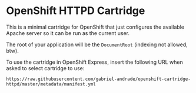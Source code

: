 # OpenShift HTTPD Cartridge

This is a minimal cartridge for OpenShift that just configures the available
Apache server so it can be run as the current user.

The root of your application will be the `DocumentRoot` (indexing not allowed, btw).

To use the cartridge in OpenShift Express, insert the following URL when asked
to select cartridge to use:

```
https://raw.githubusercontent.com/gabriel-andrade/openshift-cartridge-httpd/master/metadata/manifest.yml
```
